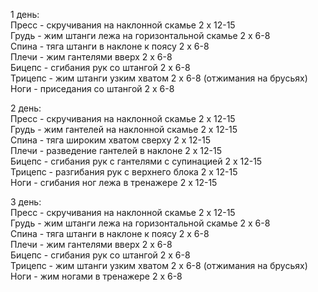 <p>
1 день:<br />
Пресс - скручивания на наклонной скамье 2 х 12-15<br />
Грудь - жим штанги лежа на горизонтальной скамье 2 х 6-8<br />
Спина - тяга штанги в наклоне к поясу 2 х 6-8<br />
Плечи - жим гантелями вверх 2 х 6-8<br />
Бицепс - сгибания рук со штангой 2 х 6-8<br />
Трицепс - жим штанги узким хватом 2 х 6-8 (отжимания на брусьях)<br />
Ноги - приседания со штангой 2 х 6-8<br />

2 день:<br />
Пресс - скручивания на наклонной скамье 2 х 12-15<br />
Грудь - жим гантелей на наклонной скамье 2 х 12-15<br />
Спина - тяга широким хватом сверху 2 х 12-15<br />
Плечи - разведение гантелей в наклоне 2 х 12-15<br />
Бицепс - сгибания рук с гантелями с супинацией 2 х 12-15<br />
Трицепс - разгибания рук с верхнего блока 2 х 12-15<br />
Ноги - сгибания ног лежа в тренажере 2 х 12-15<br />

3 день:<br />
Пресс - скручивания на наклонной скамье 2 х 12-15<br />
Грудь - жим штанги лежа на горизонтальной скамье 2 х 6-8<br />
Спина - тяга штанги в наклоне к поясу 2 х 6-8<br />
Плечи - жим гантелями вверх 2 х 6-8<br />
Бицепс - сгибания рук со штангой 2 х 6-8<br />
Трицепс - жим штанги узким хватом 2 х 6-8 (отжимания на брусьях)<br />
Ноги - жим ногами в тренажере 2 х 6-8<br />
</p>